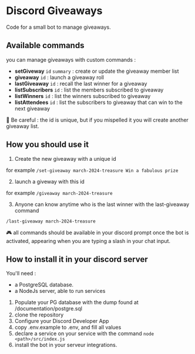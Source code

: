 # Discord Giveaways

Code for a small bot to manage giveaways.

## Available commands

you can manage giveaways with custom commands : 

- **setGiveway** `id` `summary` : create or update the giveaway member list
- **giveaway**  `id` : launch a giveaway roll
- **lastGiveaway**  `id` : recall the last winner for a giveaway
- **listSubscribers** `id` : list the members subscribed to giveaway
- **listWinners** `id` : list the winners subscribed to giveaway
- **listAttendees** `id` : list the subscribers to giveaway that can win to the next giveaway

🔔 Be careful : the id is unique, but if you mispelled it you will create another giveaway list. 

## How you should use it

1. Create the new giveaway with a unique id

for example 
`/set-giveaway march-2024-treasure Win a fabulous prize` 

2. launch a giveway with this id

for example 
`/giveaway march-2024-treasure` 

3. Anyone can know anytime who is the last winner with the last-giveaway command

`/last-giveaway march-2024-treasure` 

🎮 all commands should be available in your discord prompt once the bot is activated, appearing when you are typing a slash in your chat input. 

## How to install it in your discord server

You'll need : 
- a PostgreSQL database. 
- a NodeJs server, able to run services

1. Populate your PG database with the dump found at /documentation/postgre.sql
2. clone the repository
3. Configure your Discord Developer App 
4. copy .env.example to .env, and fill all values
5. declare a service on your service with the command `node <path>/src/index.js`
6. install the bot in your serveur integrations. 


